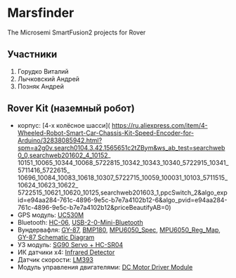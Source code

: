 # Marsfinder
The Microsemi SmartFusion2 projects for Rover

## Участники
1. Горудко Виталий
2. Лычковский Андрей
3. Позняк Андрей

## Rover Kit (наземный робот)
* корпус: [4-х колёсное шасси]( https://ru.aliexpress.com/item/4-Wheeled-Robot-Smart-Car-Chassis-Kit-Speed-Encoder-for-Arduino/32838085942.html?spm=a2g0v.search0104.3.42.1565651c2tZBym&ws_ab_test=searchweb0_0,searchweb201602_4_10152_
10151_10065_10344_10068_5722815_10342_10343_10340_5722915_10341_5711416_5722615_
10696_10084_10083_10618_10307_5722715_10059_100031_10103_5711515_10624_10623_10622_
5722515_10621_10620_10125,searchweb201603_1,ppcSwitch_2&algo_expid=e94aa284-761c-4896-9e5c-b7e7a4102b12-6&algo_pvid=e94aa284-761c-4896-9e5c-b7e7a4102b12&priceBeautifyAB=0)
* GPS модуль: [UC530M](https://www.u-blox.com/sites/default/files/products/documents/UC530M_DataSheet_(FTX-HW-12007).pdf)
* Bluetooth: [HC-06](https://mcuoneclipse.com/2013/06/19/using-the-hc-06-bluetooth-module/), [USB-2-0-Mini-Bluetooth](http://www.ebay.com/itm/100m-Max-Smallest-USB-2-0-Mini-Bluetooth-V2-0-Dongle-Wireless-Adapter-Black-/271505267562?pt=LH_DefaultDomain_0&hash=item3f36f99b6a)
* Вундервафля: [GY-87](http://www.thaieasyelec.com/en/embedded-module/imu-uav/gy-87-10-dof-imu-mpu6050-hmc5883l-bmp180-detail.html), [BMP180](http://arduino-project.net/podklyuchenie-datchika-bmp180-arduino/), [MPU6050_Spec](http://store.invensense.com/datasheets/invensense/MPU-6050_DataSheet_V3%204.pdf), [MPU6050_Reg_Map](https://www.olimex.com/Products/Modules/Sensors/MOD-MPU6050/resources/RM-MPU-60xxA_rev_4.pdf), [GY-87 Schematic Diagram](http://www.thaieasyelec.com/downloads/ESEN245/GY87-MS-7.jpg)
* УЗ модуль: [SG90 Servo + HC-SR04](http://www.ebay.com/itm/180-Degree-Distance-Detection-SG90-Servo-HC-SR04-Fix-Bracket-/371289458597?pt=LH_DefaultDomain_0&hash=item56729387a5)
* ИК датчики x4: [Infrared Detector](http://www.hamamatsu.com/eu/en/product/category/3100/4007/index.html?nfxsid=5b10fb2118d621527839521&gclid=EAIaIQobChMIn97Jja3B2wIVy0PTCh2MQgGAEAAYASAAEgITgvD_BwE)
* Датчик скорости: [LM393](http://www.ebay.com/itm/New-IR-Comparitor-Speed-Sensor-LM393-Module-for-Arduino-51-AVR-PIC-/291379343763?pt=LH_DefaultDomain_3&hash=item43d78ff193)
* Модуль управления двигателями: [DC Motor Driver Module](https://www.robotshop.com/en/dc-motor-driver-module.html)

